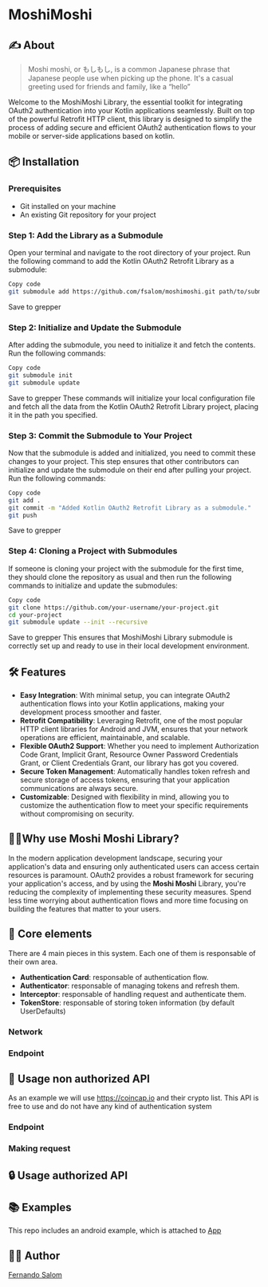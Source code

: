 # MoshiMoshi

## ✍️ About
> Moshi moshi, or もしもし, is a common Japanese phrase that Japanese people use when picking up the phone. It's a casual greeting used for friends and family, like a “hello”

Welcome to the MoshiMoshi Library, the essential toolkit for integrating OAuth2 authentication into your Kotlin applications seamlessly. Built on top of the powerful Retrofit HTTP client, this library is designed to simplify the process of adding secure and efficient OAuth2 authentication flows to your mobile or server-side applications based on kotlin.

## 📦 Installation 

### Prerequisites

- Git installed on your machine
- An existing Git repository for your project

### Step 1: Add the Library as a Submodule

Open your terminal and navigate to the root directory of your project. Run the following command to add the Kotlin OAuth2 Retrofit Library as a submodule:

```bash
Copy code
git submodule add https://github.com/fsalom/moshimoshi.git path/to/submodule
```
Save to grepper

### Step 2: Initialize and Update the Submodule

After adding the submodule, you need to initialize it and fetch the contents. Run the following commands:

```bash
Copy code
git submodule init
git submodule update
```
Save to grepper
These commands will initialize your local configuration file and fetch all the data from the Kotlin OAuth2 Retrofit Library project, placing it in the path you specified.

### Step 3: Commit the Submodule to Your Project

Now that the submodule is added and initialized, you need to commit these changes to your project. This step ensures that other contributors can initialize and update the submodule on their end after pulling your project. Run the following commands:

```bash
Copy code
git add .
git commit -m "Added Kotlin OAuth2 Retrofit Library as a submodule."
git push
```
Save to grepper

### Step 4: Cloning a Project with Submodules
If someone is cloning your project with the submodule for the first time, they should clone the repository as usual and then run the following commands to initialize and update the submodules:

```bash
Copy code
git clone https://github.com/your-username/your-project.git
cd your-project
git submodule update --init --recursive
```
Save to grepper
This ensures that MoshiMoshi Library submodule is correctly set up and ready to use in their local development environment.

## 🛠️ Features
- **Easy Integration**: With minimal setup, you can integrate OAuth2 authentication flows into your Kotlin applications, making your development process smoother and faster.
- **Retrofit Compatibility**: Leveraging Retrofit, one of the most popular HTTP client libraries for Android and JVM, ensures that your network operations are efficient, maintainable, and scalable.
- **Flexible OAuth2 Support**: Whether you need to implement Authorization Code Grant, Implicit Grant, Resource Owner Password Credentials Grant, or Client Credentials Grant, our library has got you covered.
- **Secure Token Management**: Automatically handles token refresh and secure storage of access tokens, ensuring that your application communications are always secure.
- **Customizable**: Designed with flexibility in mind, allowing you to customize the authentication flow to meet your specific requirements without compromising on security.

## 🤷‍♂️Why use Moshi Moshi Library?
In the modern application development landscape, securing your application's data and ensuring only authenticated users can access certain resources is paramount. OAuth2 provides a robust framework for securing your application's access, and by using the **Moshi Moshi** Library, you're reducing the complexity of implementing these security measures. Spend less time worrying about authentication flows and more time focusing on building the features that matter to your users.

## 🦾 Core elements
There are 4 main pieces in this system. Each one of them is responsable of their own area.

- **Authentication Card**: responsable of authentication flow.
- **Authenticator**:  responsable of managing tokens and refresh them.
- **Interceptor**: responsable of handling request and authenticate them.
- **TokenStore**: responsable of storing token information (by default UserDefaults)

### Network

### Endpoint

## 🚀 Usage non authorized API
As an example we will use https://coincap.io and their crypto list. This API is free to use and do not have any kind of authentication system

### Endpoint

### Making request

## 🔒 Usage authorized API

## 📚 Examples
This repo includes an android example, which is attached to [App](https://github.com/fsalom/moshimoshi/tree/main/app/src/main/java/com/moshimoshi/app)

## 👨‍💻 Author
[Fernando Salom](https://github.com/fsalom)

